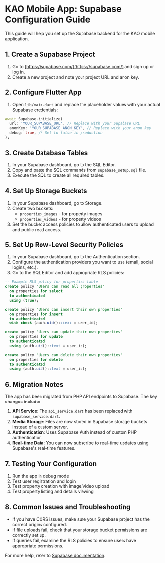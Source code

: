 # KAO Mobile App: Supabase Configuration Guide

This guide will help you set up the Supabase backend for the KAO mobile application.

## 1. Create a Supabase Project

1. Go to [https://supabase.com/](https://supabase.com/) and sign up or log in.
2. Create a new project and note your project URL and anon key.

## 2. Configure Flutter App

1. Open `lib/main.dart` and replace the placeholder values with your actual Supabase credentials:

```dart
await Supabase.initialize(
  url: 'YOUR_SUPABASE_URL', // Replace with your Supabase URL
  anonKey: 'YOUR_SUPABASE_ANON_KEY', // Replace with your anon key
  debug: true, // Set to false in production
);
```

## 3. Create Database Tables

1. In your Supabase dashboard, go to the SQL Editor.
2. Copy and paste the SQL commands from `supabase_setup.sql` file.
3. Execute the SQL to create all required tables.

## 4. Set Up Storage Buckets

1. In your Supabase dashboard, go to Storage.
2. Create two buckets:
   - `properties_images` - for property images
   - `properties_videos` - for property videos
3. Set the bucket access policies to allow authenticated users to upload and public read access.

## 5. Set Up Row-Level Security Policies

1. In your Supabase dashboard, go to the Authentication section.
2. Configure the authentication providers you want to use (email, social logins, etc.).
3. Go to the SQL Editor and add appropriate RLS policies:

```sql
-- Example RLS policy for properties table
create policy "Users can read all properties"
  on properties for select
  to authenticated
  using (true);

create policy "Users can insert their own properties"
  on properties for insert
  to authenticated
  with check (auth.uid()::text = user_id);

create policy "Users can update their own properties"
  on properties for update
  to authenticated
  using (auth.uid()::text = user_id);

create policy "Users can delete their own properties"
  on properties for delete
  to authenticated
  using (auth.uid()::text = user_id);
```

## 6. Migration Notes

The app has been migrated from PHP API endpoints to Supabase. The key changes include:

1. **API Service**: The `api_service.dart` has been replaced with `supabase_service.dart`.
2. **Media Storage**: Files are now stored in Supabase storage buckets instead of a custom server.
3. **Authentication**: Uses Supabase Auth instead of custom PHP authentication.
4. **Real-time Data**: You can now subscribe to real-time updates using Supabase's real-time features.

## 7. Testing Your Configuration

1. Run the app in debug mode
2. Test user registration and login
3. Test property creation with image/video upload
4. Test property listing and details viewing

## 8. Common Issues and Troubleshooting

- If you have CORS issues, make sure your Supabase project has the correct origins configured.
- If file uploads fail, check that your storage bucket permissions are correctly set up.
- If queries fail, examine the RLS policies to ensure users have appropriate permissions.

For more help, refer to [Supabase documentation](https://supabase.com/docs).
